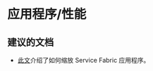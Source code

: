 <properties
    pageTitle="application/performance"
    description="应用程序/性能"
    service="microsoft.servicefabric"
    resource="clusters"
    authors="cts-shrahman"
    displayOrder=""
    selfHelpType="generic"
    supportTopicIds="32449692"
    resourceTags=""
    productPesIds="15842"
    cloudEnvironments="public"
/>


# 应用程序/性能

## **建议的文档**

+ [此文](https://azure.microsoft.com/documentation/articles/service-fabric-concepts-scalability/)介绍了如何缩放 Service Fabric 应用程序。 



<!--HONumber=Oct16_HO4-->


